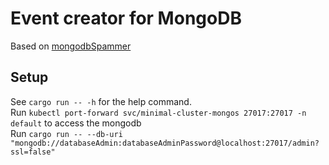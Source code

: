 # Event creator for MongoDB

Based on [mongodbSpammer](https://github.com/idlab-discover/wasm-operator/tree/main/controllers/mongodbSpammer)

## Setup

See `cargo run -- -h` for the help command.  
Run `kubectl port-forward svc/minimal-cluster-mongos 27017:27017 -n default` to access the mongodb  
Run `cargo run -- --db-uri "mongodb://databaseAdmin:databaseAdminPassword@localhost:27017/admin?ssl=false"`
